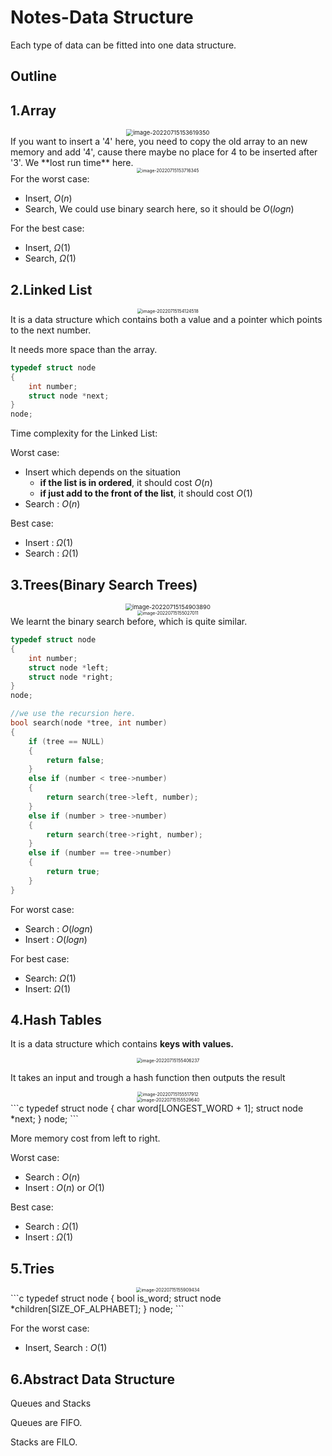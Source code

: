 # Notes-Data Structure

Each type of data can be fitted into one data structure.

## Outline

## 1.Array
<div align="center">
<img src="image-20220715153619350.png" alt="image-20220715153619350" style="zoom:67%;" />
</div>
If you want to insert a '4' here, you need to copy the old array to an new memory and add '4', cause there maybe no place for 4 to be inserted after '3'. We **lost run time** here.

<div align="center">
<img src="image-20220715153716345.png" alt="image-20220715153716345" style="zoom:50%;" />
</div>
For the worst case:

- Insert, $O(n)$
- Search, We could use binary search here, so it should be $O(logn)$

For the best case:

- Insert, $\Omega(1)$
- Search, $\Omega(1)$

## 2.Linked List
<div align="center">
<img src="image-20220715154124518.png" alt="image-20220715154124518" style="zoom:50%;" />
</div>
It is a data structure which contains both a value and a pointer which points to the next number.

It needs more space than the array.

```c
typedef struct node
{
    int number;
    struct node *next;
}
node;
```

Time complexity for the Linked List:

Worst case:

- Insert which depends on the situation
  - **if the list is in ordered**, it should cost $O(n)$
  - **if just add to the front of the list**, it should cost $O(1)$
- Search : $O(n)$

Best case:

- Insert : $\Omega(1)$
- Search : $\Omega (1)$

## 3.Trees(Binary Search Trees)
<div align="center">
<img src="image-20220715154903890.png" alt="image-20220715154903890" style="zoom:67%;" />
</div>
<div align="center">
<img src="image-20220715155027011.png" alt="image-20220715155027011" style="zoom:50%;" />
</div>
We learnt the binary search before, which is quite similar.

```c
typedef struct node
{
    int number;
    struct node *left;
    struct node *right;
}
node;
```

```c
//we use the recursion here.
bool search(node *tree, int number)
{
    if (tree == NULL)
    {
        return false;
    }
    else if (number < tree->number)
    {
        return search(tree->left, number);
    }
    else if (number > tree->number)
    {
        return search(tree->right, number);
    }
    else if (number == tree->number)
    {
        return true;
    }
}
```

For worst case:

- Search : $O(logn)$
- Insert : $O(logn)$

For best case:

- Search: $\Omega(1)$
- Insert: $\Omega (1)$

## 4.Hash Tables

It is a data structure which contains **keys with values.**
<div align="center">
<img src="image-20220715155406237.png" alt="image-20220715155406237" style="zoom:50%;" />
</div>

It takes an input and trough a hash function then outputs the result
<div align="center">
<img src="image-20220715155517912.png" alt="image-20220715155517912" style="zoom:50%;" />
</div>
<div align="center">
<img src="image-20220715155529640.png" alt="image-20220715155529640" style="zoom:50%;" />
</div>
```c
typedef struct node
{
    char word[LONGEST_WORD + 1];
    struct node *next;
}
node;
```

More memory cost from left to right.

Worst case:

- Search : $O(n)$
- Insert :  $O (n)$ or $O(1)$

Best case:

- Search : $\Omega (1)$
- Insert : $\Omega (1)$

## 5.Tries
<div align="center">
<img src="image-20220715155909434.png" alt="image-20220715155909434" style="zoom:50%;" />
</div>
```c
typedef struct node
{
    bool is_word;
    struct node *children[SIZE_OF_ALPHABET];
}
node;
```

For the worst case:

- Insert, Search : $O(1)$

## 6.Abstract Data Structure

Queues and Stacks

Queues are FIFO.

Stacks are FILO.
